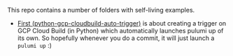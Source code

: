 This repo contains a number of folders with self-living examples.

* [First (python-gcp-cloudbuild-auto-trigger)](https://github.com/palladius/pulumi/tree/main/examples/python-gcp-cloudbuild-auto-trigger)
  is about creating a trigger on GCP Cloud Build (in Python) which automatically launches pulumi up of its own.
  So hopefully whenever you do a commit, it will just launch a `pulumi up` :)
